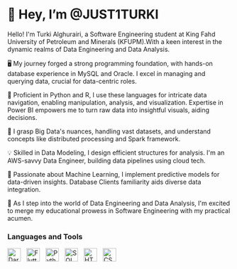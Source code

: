 # 👋 Hey, I’m @JUST1TURKI

 Hello! I'm Turki Alghurairi, a Software Engineering student at King Fahd University of Petroleum and Minerals (KFUPM).With a keen interest in the dynamic realms of Data Engineering and Data Analysis.

🖥️ My journey forged a strong programming foundation, with hands-on database experience in MySQL and Oracle. I excel in managing and querying data, crucial for data-centric roles.

🐍 Proficient in Python and R, I use these languages for intricate data navigation, enabling manipulation, analysis, and visualization. Expertise in Power BI empowers me to turn raw data into insightful visuals, aiding decisions.

🌌 I grasp Big Data's nuances, handling vast datasets, and understand concepts like distributed processing and Spark  framework.

💡 Skilled in Data Modeling, I design efficient structures for analysis. I'm an AWS-savvy Data Engineer, building data pipelines using cloud tech.

🤖 Passionate about Machine Learning, I implement predictive models for data-driven insights. Database Clients familiarity aids diverse data integration.

🚀 As I step into the world of Data Engineering and Data Analysis, I'm excited to merge my educational prowess in Software Engineering with my practical acumen. 
### Languages and Tools
<img align='left' alt="Dart" width="30px" style="padding-right:10px;" src= "https://cdn.jsdelivr.net/gh/devicons/devicon/icons/dart/dart-original.svg"/>
<img align='left' alt="Flutter" width="30px" style="padding-right:10px;" src= "https://cdn.jsdelivr.net/gh/devicons/devicon/icons/flutter/flutter-original.svg"/>
<img align='left' alt="Python" width="30px" style="padding-right:10px;" src="https://cdn.jsdelivr.net/gh/devicons/devicon/icons/python/python-original.svg" />
<img align='left' alt="SQL" width="30px" style="padding-right:10px;" src="https://cdn.jsdelivr.net/gh/devicons/devicon/icons/mysql/mysql-original.svg" />
<img align='left' alt="HTML" width="30px" style="padding-right:10px;" src="https://cdn.jsdelivr.net/gh/devicons/devicon/icons/html5/html5-plain.svg" />
<img align='left' alt="CSS" width="30px" style="padding-right:10px;" src="https://cdn.jsdelivr.net/gh/devicons/devicon/icons/css3/css3-plain.svg" />
